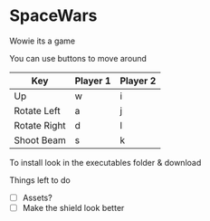 # SpaceWars
Wowie its a game

You can use buttons to move around

Key | Player 1 | Player 2 |
----| -------- | -------- |
Up  | w | i |
Rotate Left | a | j |
Rotate Right | d | l |
Shoot Beam | s | k |

To install look in the executables folder & download

Things left to do
- [ ] Assets?
- [ ] Make the shield look better
